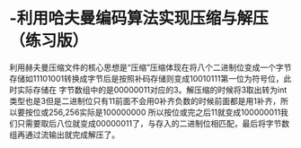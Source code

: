 # -利用哈夫曼编码算法实现压缩与解压（练习版）
利用赫夫曼压缩文件的核心思想是“压缩”压缩体现在将八个二进制位变成一个字节存储如11101001转换成字节后是按照补码存储则变成10010111第一位为符号位，此时实际存储在
字节数组中的是00000011对应的3。解压缩的时候将3取出转为int类型也是3但是二进制位只有11前面不会用0补齐负数的时候前面都是用1补齐，所以要按位或256,256实际是100000000
所以按位或完之后11就变成100000011我们只需要取后八位就变成00000011了，与存入的二进制位相匹配，最后将字节数组再通过流输出就完成解压了。